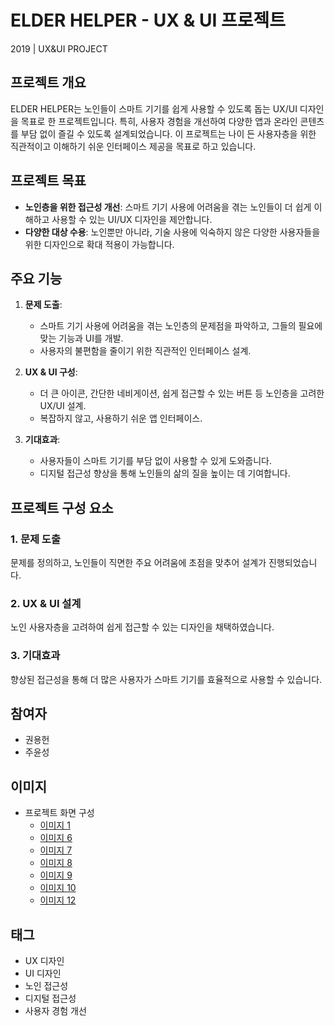 
# ELDER HELPER - UX & UI 프로젝트
2019 | UX&UI PROJECT

## 프로젝트 개요

ELDER HELPER는 노인들이 스마트 기기를 쉽게 사용할 수 있도록 돕는 UX/UI 디자인을 목표로 한 프로젝트입니다. 특히, 사용자 경험을 개선하여 다양한 앱과 온라인 콘텐츠를 부담 없이 즐길 수 있도록 설계되었습니다. 이 프로젝트는 나이 든 사용자층을 위한 직관적이고 이해하기 쉬운 인터페이스 제공을 목표로 하고 있습니다.

## 프로젝트 목표

- **노인층을 위한 접근성 개선**: 스마트 기기 사용에 어려움을 겪는 노인들이 더 쉽게 이해하고 사용할 수 있는 UI/UX 디자인을 제안합니다.
- **다양한 대상 수용**: 노인뿐만 아니라, 기술 사용에 익숙하지 않은 다양한 사용자들을 위한 디자인으로 확대 적용이 가능합니다.

## 주요 기능

1. **문제 도출**:
   - 스마트 기기 사용에 어려움을 겪는 노인층의 문제점을 파악하고, 그들의 필요에 맞는 기능과 UI를 개발.
   - 사용자의 불편함을 줄이기 위한 직관적인 인터페이스 설계.

2. **UX & UI 구성**:
   - 더 큰 아이콘, 간단한 네비게이션, 쉽게 접근할 수 있는 버튼 등 노인층을 고려한 UX/UI 설계.
   - 복잡하지 않고, 사용하기 쉬운 앱 인터페이스.

3. **기대효과**:
   - 사용자들이 스마트 기기를 부담 없이 사용할 수 있게 도와줍니다.
   - 디지털 접근성 향상을 통해 노인들의 삶의 질을 높이는 데 기여합니다.

## 프로젝트 구성 요소

### 1. 문제 도출
문제를 정의하고, 노인들이 직면한 주요 어려움에 초점을 맞추어 설계가 진행되었습니다.

### 2. UX & UI 설계
노인 사용자층을 고려하여 쉽게 접근할 수 있는 디자인을 채택하였습니다.

### 3. 기대효과
향상된 접근성을 통해 더 많은 사용자가 스마트 기기를 효율적으로 사용할 수 있습니다.

## 참여자
- 권용헌
- 주윤성

## 이미지

- 프로젝트 화면 구성
  - [이미지 1](./img/2.png)
  - [이미지 6](./img/26.png)
  - [이미지 7](./img/23.png)
  - [이미지 8](./img/33.png)
  - [이미지 9](./img/34.png)
  - [이미지 10](./img/36.png)
  - [이미지 12](./img/39.png)

## 태그

- UX 디자인
- UI 디자인
- 노인 접근성
- 디지털 접근성
- 사용자 경험 개선
